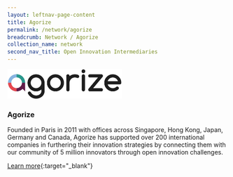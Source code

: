 ```yaml
---
layout: leftnav-page-content
title: Agorize
permalink: /network/agorize
breadcrumb: Network / Agorize
collection_name: network
second_nav_title: Open Innovation Intermediaries
---
```

<div class="networklogo">
<a href="https://www.agorize.com/en">
<img src="/images/partners/Agorize-Logo.jpg" alt="1" style="width:262px;height:68px">
</a>
  </div>

<h3>Agorize</h3> 
Founded in Paris in 2011 with offices across Singapore, Hong Kong, Japan, Germany and Canada, Agorize has supported over 200 international companies in furthering their innovation strategies by connecting them with our community of 5 million innovators through open innovation challenges.

[Learn more](https://www.agorize.com/en){:target="_blank"}
